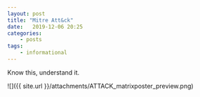 ```yaml
---
layout: post
title: "Mitre Att&ck"
date:	2019-12-06 20:25
categories:
    - posts
tags:
    - informational
---
```


Know this, understand it.

![]({{ site.url }}/attachments/ATTACK_matrixposter_preview.png)
